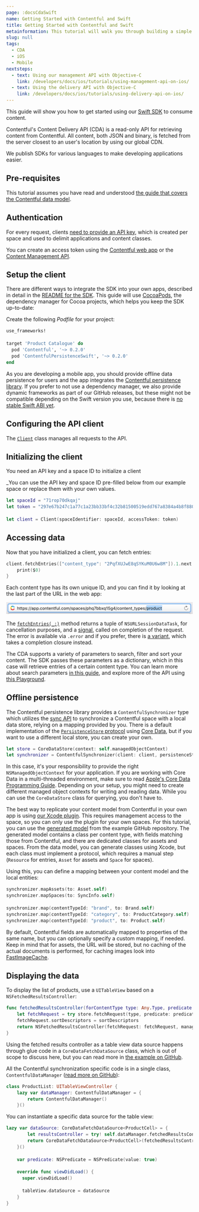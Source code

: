 ```yaml
---
page: :docsCdaSwift
name: Getting Started with Contentful and Swift
title: Getting Started with Contentful and Swift
metainformation: This tutorial will walk you through building a simple app from start to finish wiht our Swift SDK.
slug: null
tags:
  - CDA
  - iOS
  - Mobile
nextsteps:
  - text: Using our management API with Objective-C
    link: /developers/docs/ios/tutorials/using-management-api-on-ios/
  - text: Using the delivery API with Objective-C
    link: /developers/docs/ios/tutorials/using-delivery-api-on-ios/
---
```


This guide will show you how to get started using our [Swift SDK](https://github.com/contentful/contentful.swift) to consume content.

Contentful's Content Delivery API (CDA) is a read-only API for retrieving content from Contentful. All content, both JSON and binary, is fetched from the server closest to an user's location by using our global CDN.

We publish SDKs for various languages to make developing applications easier.

## Pre-requisites

This tutorial assumes you have read and understood [the guide that covers the Contentful data model](/developers/docs/concepts/data-model/).

## Authentication

For every request, clients [need to provide an API key](/developers/docs/references/authentication/), which is created per space and used to delimit applications and content classes.

You can create an access token using the [Contentful web app](https://be.contentful.com/login) or the [Content Management API](/developers/docs/references/content-management-api/#/reference/api-keys/create-an-api-key).

## Setup the client

There are different ways to integrate the SDK into your own apps, described in detail in the [README for the SDK][2]. This guide will use [CocoaPods][3], the dependency manager for Cocoa projects, which helps you keep the SDK up-to-date:

Create the following _Podfile_ for your project:

~~~ruby
use_frameworks!

target 'Product Catalogue' do
  pod 'Contentful', '~> 0.2.0'
  pod 'ContentfulPersistenceSwift', '~> 0.2.0'
end
~~~

As you are developing a mobile app, you should provide offline data persistence for users and the app integrates the [Contentful persistence library][4]. If you prefer to not use a dependency manager, we also provide dynamic frameworks as part of our GitHub releases, but these might not be compatible depending on the Swift version you use, because there is [no stable Swift ABI yet][5].

## Configuring the API client

The [`Client`][6] class manages all requests to the API.

## Initializing the client

You need an API key and a space ID to initialize a client

_You can use the API key and space ID pre-filled below from our example space or replace them with your own values.

~~~swift
let spaceId = "71rop70dkqaj"
let token = "297e67b247c1a77c1a23bb33bf4c32b81500519edd767a8384a4b8f8803fb971"

let client = Client(spaceIdentifier: spaceId, accessToken: token)
~~~

## Accessing data

Now that you have initialized a client, you can fetch entries:

~~~swift
client.fetchEntries(["content_type": "2PqfXUJwE8qSYKuM0U6w8M"]).1.next {
    print($0)
}
~~~

Each content type has its own unique ID, and you can find it by looking at the last part of the URL in the web app:

![Finding the Content type ID](content-type-id.png)

The [`fetchEntries(_:)`][8] method returns a tuple of `NSURLSessionDataTask`, for cancellation purposes, and a [signal][10], called on completion of the request. The error is available via `.error` and if you prefer, there is [a variant][9], which takes a completion closure instead.

The CDA supports a variety of parameters to search, filter and sort your content. The SDK passes these parameters as a dictionary, which in this case will retrieve entries of a certain content type. You can learn more about search parameters [in this guide][20], and explore more of the API using [this Playground][12].

## Offline persistence

The Contentful persistence library provides a `ContentfulSynchronizer` type which utilizes the [sync API][13] to synchronize a Contentful space with a local data store, relying on a mapping provided by you. There is a default implementation of the [`PersistenceStore` protocol][15] using [Core Data][14], but if you want to use a different local store, you can create your own.

~~~swift
let store = CoreDataStore(context: self.managedObjectContext)
let synchronizer = ContentfulSynchronizer(client: client, persistenceStore: store)
~~~

In this case, it's your responsibility to provide the right `NSManagedObjectContext` for your application. If you are working with Core Data in a multi-threaded environment, make sure to read [Apple's Core Data Programming Guide][16]. Depending on your setup, you might need to create different managed object contexts for writing and reading data. While you can use the `CoreDataStore` class for querying, you don't have to.

The best way to replicate your content model from Contentful in your own app is using [our Xcode plugin][17]. This requires management access to the space, so you can only use the plugin for your own spaces. For this tutorial, you can use the [generated model][18] from the example GitHub repository. The generated model contains a class per content type, with fields matching those from Contentful, and there are dedicated classes for assets and spaces. From the data model, you can generate classes using Xcode, but each class must implement a protocol, which requires a manual step (`Resource` for entries, `Asset` for assets and `Space` for spaces).

Using this, you can define a mapping between your content model and the local entities:

~~~swift
synchronizer.mapAssets(to: Asset.self)
synchronizer.mapSpaces(to: SyncInfo.self)

synchronizer.map(contentTypeId: "brand", to: Brand.self)
synchronizer.map(contentTypeId: "category", to: ProductCategory.self)
synchronizer.map(contentTypeId: "product", to: Product.self)
~~~

By default, Contentful fields are automatically mapped to properties of the same name, but you can optionally specify a custom mapping, if needed. Keep in mind that for assets, the URL will be stored, but no caching of the actual documents is performed, for caching images look into [FastImageCache][19].

## Displaying the data

To display the list of products, use a `UITableView` based on a `NSFetchedResultsController`:

~~~swift
func fetchedResultsController(forContentType type: Any.Type, predicate: NSPredicate, sortDescriptors: [NSSortDescriptor]) throws -> NSFetchedResultsController {
    let fetchRequest = try store.fetchRequest(type, predicate: predicate)
    fetchRequest.sortDescriptors = sortDescriptors
    return NSFetchedResultsController(fetchRequest: fetchRequest, managedObjectContext: managedObjectContext, sectionNameKeyPath: nil, cacheName: nil)
}
~~~

Using the fetched results controller as a table view data source happens through glue code in a `CoreDataFetchDataSource` class, which is out of scope to discuss here, but you can read more in [the example on GitHub][20].

All the Contentful synchronization specific code is in a single class, `ContentfulDataManager` ([read more on GitHub][21]):

~~~swift
class ProductList: UITableViewController {
    lazy var dataManager: ContentfulDataManager = {
        return ContentfulDataManager()
    }()
~~~

You can instantiate a specific data source for the table view:

~~~swift
lazy var dataSource: CoreDataFetchDataSource<ProductCell> = {
        let resultsController = try! self.dataManager.fetchedResultsController(forContentType: Product.self, predicate: self.predicate, sortDescriptors: [NSSortDescriptor(key: "productName", ascending: true)])
        return CoreDataFetchDataSource<ProductCell>(fetchedResultsController: resultsController, tableView: self.tableView)
    }()

    var predicate: NSPredicate = NSPredicate(value: true)

    override func viewDidLoad() {
      super.viewDidLoad()

      tableView.dataSource = dataSource
    }
}
~~~

[1]: https://github.com/contentful/product-catalogue-swift

[10]: http://cocoadocs.org/docsets/Interstellar/1.4.0/Classes/Signal.html

[11]: /developers/docs/references/content-delivery-api/#/reference/search-parameters

[12]: https://github.com/contentful/ContentfulPlayground

[13]: /developers/docs/concepts/sync/

[14]: https://developer.apple.com/library/content/documentation/Cocoa/Conceptual/CoreData/index.html

[15]: http://cocoadocs.org/docsets/ContentfulPersistenceSwift/0.2.0/Protocols/PersistenceStore.html

[16]: https://developer.apple.com/library/content/documentation/Cocoa/Conceptual/CoreData/Concurrency.html

[17]: /developers/docs/ios/tutorials/using-contentful-xcode-plugin/

[18]: https://github.com/contentful/product-catalogue-swift/tree/master/Resources/Product%20Catalogue.xcdatamodeld

[19]: https://github.com/path/FastImageCache

[2]: https://github.com/contentful/contentful.swift#installation

[20]: https://github.com/contentful/product-catalogue-swift/blob/master/Code/DataSource.swift

[21]: https://github.com/contentful/product-catalogue-swift/blob/master/Code/ContentfulDataManager.swift

[22]: https://github.com/contentful/contentful.swift

[3]: https://cocoapods.org

[4]: https://github.com/contentful/contentful-persistence.swift

[5]: https://developer.apple.com/swift/blog/?id=2

[6]: http://cocoadocs.org/docsets/Contentful/0.2.1/Classes/Client.html

[7]: /developers/docs/references/authentication/

[8]: http://cocoadocs.org/docsets/Contentful/0.2.1/Classes/Client.html#/s:FC10Contentful6Client12fetchEntriesFTGVs10DictionarySSPs9AnyObject___TGSqCSo20NSURLSessionDataTask_GC12Interstellar6SignalGVS_5ArrayVS_5Entry___

[9]: http://cocoadocs.org/docsets/Contentful/0.2.1/Classes/Client.html#/s:FC10Contentful6Client12fetchEntriesFTGVs10DictionarySSPs9AnyObject__10completionFGO12Interstellar6ResultGVS_5ArrayVS_5Entry__T__GSqCSo20NSURLSessionDataTask_
